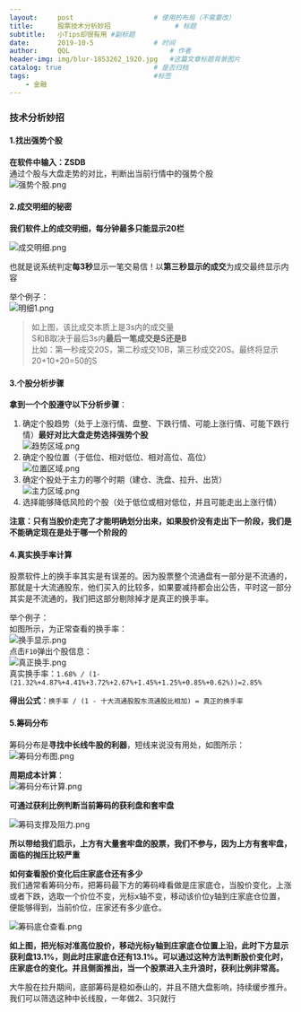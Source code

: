 ```yaml
---
layout:     post   				    # 使用的布局（不需要改）
title:      股票技术分析妙招				# 标题 
subtitle:   小Tips却很有用 #副标题
date:       2019-10-5 				# 时间
author:     QQL 						# 作者
header-img: img/blur-1853262_1920.jpg 	#这篇文章标题背景图片
catalog: true 						# 是否归档
tags:								#标签
    - 金融
---
```


### 技术分析妙招

#### 1.找出强势个股

**在软件中输入：ZSDB**  
通过个股与大盘走势的对比，判断出当前行情中的强势个股  
![强势个股.png](https://i.loli.net/2019/10/05/IhTsC2rkZNouGld.png)   


#### 2.成交明细的秘密
**我们软件上的成交明细，每分钟最多只能显示20栏**  

![成交明细.png](https://i.loli.net/2019/10/05/EVjfBG1iluK9Un8.png)  

也就是说系统判定**每3秒**显示一笔交易信！以**第三秒显示的成交**为成交最终显示内容  

举个例子：  
![明细1.png](https://i.loli.net/2019/10/05/DkrZFTuAz6jXhH8.png)  
> 如上图，该比成交本质上是3s内的成交量  
> S和B取决于最后3s内**最后一笔成交是S还是B**  
> 比如：第一秒成交20S，第二秒成交10B，第三秒成交20S。最终将显示20+10+20=50的S


#### 3.个股分析步骤
**拿到一个个股遵守以下分析步骤**：  
1. 确定个股趋势（处于上涨行情、盘整、下跌行情、可能上涨行情、可能下跌行情）**最好对比大盘走势选择强势个股**  
![趋势区域.png](https://i.loli.net/2019/10/05/YbNUG1z3i2DlwPE.png)  
2. 确定个股位置（于低位、相对低位、相对高位、高位）  
![位置区域.png](https://i.loli.net/2019/10/05/bwEgSUTrLH8uf3P.png)  
3. 确定个股处于主力的哪个时期（建仓、洗盘、拉升、出货）  
![主力区域.png](https://i.loli.net/2019/10/05/aB8vGcs1uw4ImPp.png)  
4. 选择能够降低风险的个股（处于低位或相对低位，并且可能走出上涨行情）

**注意：只有当股价走完了才能明确划分出来，如果股价没有走出下一阶段，我们是不能确定现在是处于哪一个阶段的**


#### 4.真实换手率计算
股票软件上的换手率其实是有误差的。因为股票整个流通盘有一部分是不流通的，那就是十大流通股东，他们买入的比较多，如果要减持都会出公告，平时这一部分其实是不流通的，我们把这部分剔除掉才是真正的换手率。  

举个例子：  
如图所示，为正常查看的换手率：  
![换手显示.png](https://i.loli.net/2019/10/05/slABqmI7XGySpMt.png)  
点击`F10`弹出个股信息：  
![真正换手.png](https://i.loli.net/2019/10/05/oZlbUc13eAO7S2J.png)  
真实换手率：`1.68% / (1-(21.32%+4.87%+4.41%+3.72%+2.67%+1.45%+1.25%+0.85%+0.62%))=2.85%`  


**得出公式**：`换手率 / (1 - 十大流通股股东流通股比相加) = 真正的换手率`  


#### 5.筹码分布
筹码分布是**寻找中长线牛股的利器**，短线来说没有用处，如图所示：  
![筹码分布图.png](https://i.loli.net/2019/10/05/CFY2rjLAvf7Qa3P.png)  

**周期成本计算**：  
![筹码分布计算.png](https://i.loli.net/2019/10/05/xe1s9VbmkqnJDSl.png)  

**可通过获利比例判断当前筹码的获利盘和套牢盘**  

![筹码支撑及阻力.png](https://i.loli.net/2019/10/05/ZQJYaHEXtiCvB97.png)  

**所以带给我们启示，上方有大量套牢盘的股票，我们不参与，因为上方有套牢盘，面临的抛压比较严重**  

**如何查看股价变化后庄家底仓还有多少**  
我们通常看筹码分布，把筹码最下方的筹码峰看做是庄家底仓，当股价变化，上涨或者下跌，选取一个价位不变，光标x轴不变，移动该价位y轴到庄家底仓位置，便能够得到，当前价位，庄家还有多少底仓。  

![筹码底仓查看.png](https://i.loli.net/2019/10/05/UhH1A7QWsu9PZXn.png)  

**如上图，把光标对准高位股价，移动光标y轴到庄家底仓位置上沿，此时下方显示获利盘13.1%，则此时庄家底仓还有13.1%。可以通过这种方法判断股价变化时，庄家底仓的变化。并且侧面推出，当一个股票进入主升浪时，获利比例非常高。**  

大牛股在拉升期间，底部筹码是稳如泰山的，并且不随大盘影响，持续缓步推升。我们可以筛选这种中长线股，一年做2、3只就行









